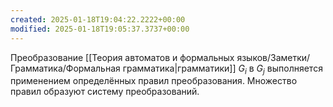 ```yaml
---
created: 2025-01-18T19:04:22.2222+00:00
modified: 2025-01-18T19:05:37.3737+00:00
---
```

Преобразование [[Теория автоматов и формальных языков/Заметки/Грамматика/Формальная грамматика|грамматики]] $G_i$ в $G_j$ выполняется применением
определённых правил преобразования. Множество правил образуют систему
преобразований.